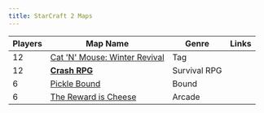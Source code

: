 ```yaml
---
title: StarCraft 2 Maps
---
```


|Players|Map Name|Genre|Links|
|-------|--------|-----|-----|
|12     |[Cat 'N' Mouse: Winter Revival](cat-mouse-winter-revival.html)|Tag||
|12     |[**Crash RPG**](crash-rpg.html)|Survival RPG||
|6      |[Pickle Bound](pickle-bound.html)|Bound||
|6      |[The Reward is Cheese](the-reward-is-cheese.html)|Arcade||
